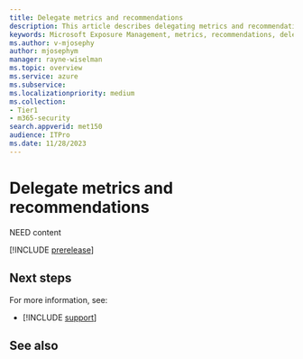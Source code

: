 ```yaml
---
title: Delegate metrics and recommendations
description: This article describes delegating metrics and recommendations in Microsoft Exposure Management.
keywords: Microsoft Exposure Management, metrics, recommendations, delegating, cyber security
ms.author: v-mjosephy
author: mjosephym
manager: rayne-wiselman
ms.topic: overview
ms.service: azure
ms.subservice:
ms.localizationpriority: medium
ms.collection: 
- Tier1
- m365-security
search.appverid: met150
audience: ITPro
ms.date: 11/28/2023
---
```


# Delegate metrics and recommendations

NEED content

[!INCLUDE [prerelease](../includes//prerelease.md)]

<!--images -->
## Next steps

For more information, see:

- [!INCLUDE [support](../includes//support.md)]

## See also